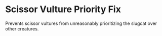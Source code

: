 # Scissor Vulture Priority Fix
Prevents scissor vultures from unreasonably prioritizing the slugcat over other creatures.